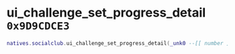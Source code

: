 # ui_challenge_set_progress_detail `0x9D9CDCE3`

```lua
natives.socialclub.ui_challenge_set_progress_detail(_unk0 --[[ number ]], _unk1 --[[ number ]])
```